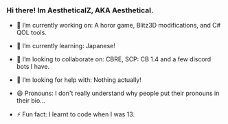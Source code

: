 ### Hi there! Im AestheticalZ, AKA Aesthetical.

- 🔭 I’m currently working on:
A horor game, Blitz3D modifications, and C# QOL tools.

- 🌱 I’m currently learning:
Japanese!

- 👯 I’m looking to collaborate on:
CBRE, SCP: CB 1.4 and a few discord bots I have.

- 🤔 I’m looking for help with:
Nothing actually!

- 😄 Pronouns:
I don't really understand why people put their pronouns in their bio...

- ⚡ Fun fact:
I learnt to code when I was 13.
